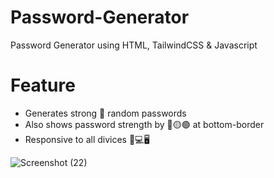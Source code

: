 # Password-Generator
Password Generator using HTML, TailwindCSS &amp; Javascript 
# Feature
- Generates strong 🦾 random passwords
- Also shows password strength by 🔴🟡🟢 at bottom-border
- Responsive to all divices 📱💻🖥️
 
![Screenshot (22)](https://github.com/Siddheshkr/Password-Generator/assets/84951276/2e5c27e8-8bfc-42da-85c9-f1ff55c6c652)
